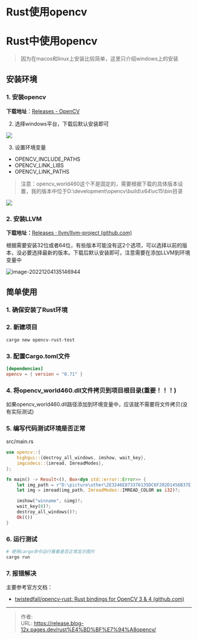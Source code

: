 # Rust使用opencv


<!--more-->
# Rust中使用opencv
> 因为在macos和linux上安装比较简单，这里只介绍windows上的安装

## 安装环境

### 1. 安装opencv

**下载地址**：[Releases - OpenCV](https://opencv.org/releases/)

2. 选择windows平台，下载后默认安装即可

[![](https://pic.imgdb.cn/item/638c336b16f2c2beb1475b72.jpg)](https://pic.imgdb.cn/item/638c336b16f2c2beb1475b72.jpg)

3. 设置环境变量

- OPENCV_INCLUDE_PATHS
- OPENCV_LINK_LIBS
- OPENCV_LINK_PATHS

> 注意：opencv_world460这个不是固定的，需要根据下载的具体版本设置，我的版本中位于D:\development\opencv\build\x64\vc15\bin目录

[![](https://pic.imgdb.cn/item/638c343e16f2c2beb1489055.jpg)](https://pic.imgdb.cn/item/638c343e16f2c2beb1489055.jpg)

### 2. 安装LLVM

**下载地址：**[Releases · llvm/llvm-project (github.com)](https://github.com/llvm/llvm-project/releases)

根据需要安装32位或者64位，有些版本可能没有这2个选项，可以选择以前的版本，没必要选择最新的版本。下载后默认安装即可，注意需要在添加LLVM到环境变量中

![image-20221204135146944](C:\Users\FeiWenChun\AppData\Roaming\Typora\typora-user-images\image-20221204135146944.png)

## 简单使用

### 1. 确保安装了Rust环境

### 2. 新建项目

```powershell
cargo new opencv-rust-test
```

### 3. 配置Cargo.toml文件

```toml
[dependencies]
opencv = { version = "0.71" }
```

### 4. 将opencv_world460.dll文件拷贝到项目根目录(重要！！！)

如果opencv_world460.dll路径添加到环境变量中，应该就不需要将文件拷贝(没有实际测试)

### 5. 编写代码测试环境是否正常

src/main.rs

```rust
use opencv::{
    highgui::{destroy_all_windows, imshow, wait_key},
    imgcodecs::{imread, ImreadModes},
};

fn main() -> Result<(), Box<dyn std::error::Error>> {
    let img_path = r"D:\picture\other\2E3246E873376135DC6F202D1456B37E.jpg";
    let img = imread(img_path, ImreadModes::IMREAD_COLOR as i32)?;

    imshow("winname", &img)?;
    wait_key(0)?;
    destroy_all_windows()?;
    Ok(())
}

```

### 6. 运行测试

```powershell
# 使用cargo命令运行看看是否正常显示图片
cargo run
```

### 7. 报错解决

主要参考官方文档：

- [twistedfall/opencv-rust: Rust bindings for OpenCV 3 & 4 (github.com)](https://github.com/twistedfall/opencv-rust)


---

> 作者:   
> URL: https://release.blog-12x.pages.dev/rust%E4%BD%BF%E7%94%A8opencv/  

